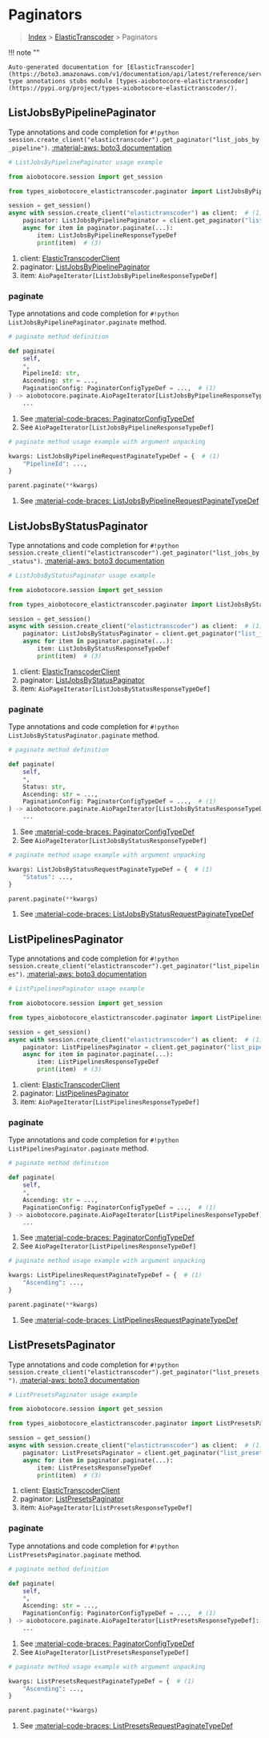 # Paginators

> [Index](../README.md) > [ElasticTranscoder](./README.md) > Paginators

!!! note ""

    Auto-generated documentation for [ElasticTranscoder](https://boto3.amazonaws.com/v1/documentation/api/latest/reference/services/elastictranscoder.html#elastictranscoder)
    type annotations stubs module [types-aiobotocore-elastictranscoder](https://pypi.org/project/types-aiobotocore-elastictranscoder/).

## ListJobsByPipelinePaginator

Type annotations and code completion for `#!python session.create_client("elastictranscoder").get_paginator("list_jobs_by_pipeline")`.
[:material-aws: boto3 documentation](https://boto3.amazonaws.com/v1/documentation/api/latest/reference/services/elastictranscoder/paginator/ListJobsByPipeline.html#ElasticTranscoder.Paginator.ListJobsByPipeline)

```python
# ListJobsByPipelinePaginator usage example

from aiobotocore.session import get_session

from types_aiobotocore_elastictranscoder.paginator import ListJobsByPipelinePaginator

session = get_session()
async with session.create_client("elastictranscoder") as client:  # (1)
    paginator: ListJobsByPipelinePaginator = client.get_paginator("list_jobs_by_pipeline")  # (2)
    async for item in paginator.paginate(...):
        item: ListJobsByPipelineResponseTypeDef
        print(item)  # (3)
```

1. client: [ElasticTranscoderClient](./client.md)
2. paginator: [ListJobsByPipelinePaginator](./paginators.md#listjobsbypipelinepaginator)
3. item: `AioPageIterator[ListJobsByPipelineResponseTypeDef]`


### paginate

Type annotations and code completion for `#!python ListJobsByPipelinePaginator.paginate` method.

```python
# paginate method definition

def paginate(
    self,
    *,
    PipelineId: str,
    Ascending: str = ...,
    PaginationConfig: PaginatorConfigTypeDef = ...,  # (1)
) -> aiobotocore.paginate.AioPageIterator[ListJobsByPipelineResponseTypeDef]:  # (2)
    ...
```

1. See [:material-code-braces: PaginatorConfigTypeDef](./type_defs.md#paginatorconfigtypedef)
2. See `AioPageIterator[ListJobsByPipelineResponseTypeDef]`


```python
# paginate method usage example with argument unpacking

kwargs: ListJobsByPipelineRequestPaginateTypeDef = {  # (1)
    "PipelineId": ...,
}

parent.paginate(**kwargs)
```

1. See [:material-code-braces: ListJobsByPipelineRequestPaginateTypeDef](./type_defs.md#listjobsbypipelinerequestpaginatetypedef)
## ListJobsByStatusPaginator

Type annotations and code completion for `#!python session.create_client("elastictranscoder").get_paginator("list_jobs_by_status")`.
[:material-aws: boto3 documentation](https://boto3.amazonaws.com/v1/documentation/api/latest/reference/services/elastictranscoder/paginator/ListJobsByStatus.html#ElasticTranscoder.Paginator.ListJobsByStatus)

```python
# ListJobsByStatusPaginator usage example

from aiobotocore.session import get_session

from types_aiobotocore_elastictranscoder.paginator import ListJobsByStatusPaginator

session = get_session()
async with session.create_client("elastictranscoder") as client:  # (1)
    paginator: ListJobsByStatusPaginator = client.get_paginator("list_jobs_by_status")  # (2)
    async for item in paginator.paginate(...):
        item: ListJobsByStatusResponseTypeDef
        print(item)  # (3)
```

1. client: [ElasticTranscoderClient](./client.md)
2. paginator: [ListJobsByStatusPaginator](./paginators.md#listjobsbystatuspaginator)
3. item: `AioPageIterator[ListJobsByStatusResponseTypeDef]`


### paginate

Type annotations and code completion for `#!python ListJobsByStatusPaginator.paginate` method.

```python
# paginate method definition

def paginate(
    self,
    *,
    Status: str,
    Ascending: str = ...,
    PaginationConfig: PaginatorConfigTypeDef = ...,  # (1)
) -> aiobotocore.paginate.AioPageIterator[ListJobsByStatusResponseTypeDef]:  # (2)
    ...
```

1. See [:material-code-braces: PaginatorConfigTypeDef](./type_defs.md#paginatorconfigtypedef)
2. See `AioPageIterator[ListJobsByStatusResponseTypeDef]`


```python
# paginate method usage example with argument unpacking

kwargs: ListJobsByStatusRequestPaginateTypeDef = {  # (1)
    "Status": ...,
}

parent.paginate(**kwargs)
```

1. See [:material-code-braces: ListJobsByStatusRequestPaginateTypeDef](./type_defs.md#listjobsbystatusrequestpaginatetypedef)
## ListPipelinesPaginator

Type annotations and code completion for `#!python session.create_client("elastictranscoder").get_paginator("list_pipelines")`.
[:material-aws: boto3 documentation](https://boto3.amazonaws.com/v1/documentation/api/latest/reference/services/elastictranscoder/paginator/ListPipelines.html#ElasticTranscoder.Paginator.ListPipelines)

```python
# ListPipelinesPaginator usage example

from aiobotocore.session import get_session

from types_aiobotocore_elastictranscoder.paginator import ListPipelinesPaginator

session = get_session()
async with session.create_client("elastictranscoder") as client:  # (1)
    paginator: ListPipelinesPaginator = client.get_paginator("list_pipelines")  # (2)
    async for item in paginator.paginate(...):
        item: ListPipelinesResponseTypeDef
        print(item)  # (3)
```

1. client: [ElasticTranscoderClient](./client.md)
2. paginator: [ListPipelinesPaginator](./paginators.md#listpipelinespaginator)
3. item: `AioPageIterator[ListPipelinesResponseTypeDef]`


### paginate

Type annotations and code completion for `#!python ListPipelinesPaginator.paginate` method.

```python
# paginate method definition

def paginate(
    self,
    *,
    Ascending: str = ...,
    PaginationConfig: PaginatorConfigTypeDef = ...,  # (1)
) -> aiobotocore.paginate.AioPageIterator[ListPipelinesResponseTypeDef]:  # (2)
    ...
```

1. See [:material-code-braces: PaginatorConfigTypeDef](./type_defs.md#paginatorconfigtypedef)
2. See `AioPageIterator[ListPipelinesResponseTypeDef]`


```python
# paginate method usage example with argument unpacking

kwargs: ListPipelinesRequestPaginateTypeDef = {  # (1)
    "Ascending": ...,
}

parent.paginate(**kwargs)
```

1. See [:material-code-braces: ListPipelinesRequestPaginateTypeDef](./type_defs.md#listpipelinesrequestpaginatetypedef)
## ListPresetsPaginator

Type annotations and code completion for `#!python session.create_client("elastictranscoder").get_paginator("list_presets")`.
[:material-aws: boto3 documentation](https://boto3.amazonaws.com/v1/documentation/api/latest/reference/services/elastictranscoder/paginator/ListPresets.html#ElasticTranscoder.Paginator.ListPresets)

```python
# ListPresetsPaginator usage example

from aiobotocore.session import get_session

from types_aiobotocore_elastictranscoder.paginator import ListPresetsPaginator

session = get_session()
async with session.create_client("elastictranscoder") as client:  # (1)
    paginator: ListPresetsPaginator = client.get_paginator("list_presets")  # (2)
    async for item in paginator.paginate(...):
        item: ListPresetsResponseTypeDef
        print(item)  # (3)
```

1. client: [ElasticTranscoderClient](./client.md)
2. paginator: [ListPresetsPaginator](./paginators.md#listpresetspaginator)
3. item: `AioPageIterator[ListPresetsResponseTypeDef]`


### paginate

Type annotations and code completion for `#!python ListPresetsPaginator.paginate` method.

```python
# paginate method definition

def paginate(
    self,
    *,
    Ascending: str = ...,
    PaginationConfig: PaginatorConfigTypeDef = ...,  # (1)
) -> aiobotocore.paginate.AioPageIterator[ListPresetsResponseTypeDef]:  # (2)
    ...
```

1. See [:material-code-braces: PaginatorConfigTypeDef](./type_defs.md#paginatorconfigtypedef)
2. See `AioPageIterator[ListPresetsResponseTypeDef]`


```python
# paginate method usage example with argument unpacking

kwargs: ListPresetsRequestPaginateTypeDef = {  # (1)
    "Ascending": ...,
}

parent.paginate(**kwargs)
```

1. See [:material-code-braces: ListPresetsRequestPaginateTypeDef](./type_defs.md#listpresetsrequestpaginatetypedef)
